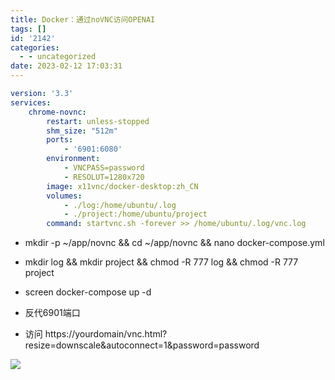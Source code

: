 ```yaml
---
title: Docker：通过noVNC访问OPENAI
tags: []
id: '2142'
categories:
  - - uncategorized
date: 2023-02-12 17:03:31
---
```


```yml
version: '3.3'
services:
    chrome-novnc:
        restart: unless-stopped
        shm_size: "512m"
        ports:
            - '6901:6080'
        environment:
            - VNCPASS=password
            - RESOLUT=1280x720
        image: x11vnc/docker-desktop:zh_CN
        volumes:
            - ./log:/home/ubuntu/.log
            - ./project:/home/ubuntu/project
        command: startvnc.sh -forever >> /home/ubuntu/.log/vnc.log
```

*   mkdir -p ~/app/novnc && cd ~/app/novnc && nano docker-compose.yml

*   mkdir log && mkdir project && chmod -R 777 log && chmod -R 777 project

*   screen docker-compose up -d

*   反代6901端口

*   访问 https://yourdomain/vnc.html?resize=downscale&autoconnect=1&password=password

![](https://img-cdn.limour.top/i/2023/02/13/63e91bbccaf5f.png)